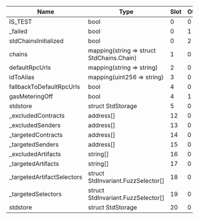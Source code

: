 | Name                       | Type                                      | Slot | Offset | Bytes | Contract                                     |
|----------------------------|-------------------------------------------|------|--------|-------|----------------------------------------------|
| IS_TEST                    | bool                                      | 0    | 0      | 1     | src/test/mocks/EigenPodMock.sol:EigenPodMock |
| _failed                    | bool                                      | 0    | 1      | 1     | src/test/mocks/EigenPodMock.sol:EigenPodMock |
| stdChainsInitialized       | bool                                      | 0    | 2      | 1     | src/test/mocks/EigenPodMock.sol:EigenPodMock |
| chains                     | mapping(string => struct StdChains.Chain) | 1    | 0      | 32    | src/test/mocks/EigenPodMock.sol:EigenPodMock |
| defaultRpcUrls             | mapping(string => string)                 | 2    | 0      | 32    | src/test/mocks/EigenPodMock.sol:EigenPodMock |
| idToAlias                  | mapping(uint256 => string)                | 3    | 0      | 32    | src/test/mocks/EigenPodMock.sol:EigenPodMock |
| fallbackToDefaultRpcUrls   | bool                                      | 4    | 0      | 1     | src/test/mocks/EigenPodMock.sol:EigenPodMock |
| gasMeteringOff             | bool                                      | 4    | 1      | 1     | src/test/mocks/EigenPodMock.sol:EigenPodMock |
| stdstore                   | struct StdStorage                         | 5    | 0      | 224   | src/test/mocks/EigenPodMock.sol:EigenPodMock |
| _excludedContracts         | address[]                                 | 12   | 0      | 32    | src/test/mocks/EigenPodMock.sol:EigenPodMock |
| _excludedSenders           | address[]                                 | 13   | 0      | 32    | src/test/mocks/EigenPodMock.sol:EigenPodMock |
| _targetedContracts         | address[]                                 | 14   | 0      | 32    | src/test/mocks/EigenPodMock.sol:EigenPodMock |
| _targetedSenders           | address[]                                 | 15   | 0      | 32    | src/test/mocks/EigenPodMock.sol:EigenPodMock |
| _excludedArtifacts         | string[]                                  | 16   | 0      | 32    | src/test/mocks/EigenPodMock.sol:EigenPodMock |
| _targetedArtifacts         | string[]                                  | 17   | 0      | 32    | src/test/mocks/EigenPodMock.sol:EigenPodMock |
| _targetedArtifactSelectors | struct StdInvariant.FuzzSelector[]        | 18   | 0      | 32    | src/test/mocks/EigenPodMock.sol:EigenPodMock |
| _targetedSelectors         | struct StdInvariant.FuzzSelector[]        | 19   | 0      | 32    | src/test/mocks/EigenPodMock.sol:EigenPodMock |
| stdstore                   | struct StdStorage                         | 20   | 0      | 224   | src/test/mocks/EigenPodMock.sol:EigenPodMock |
